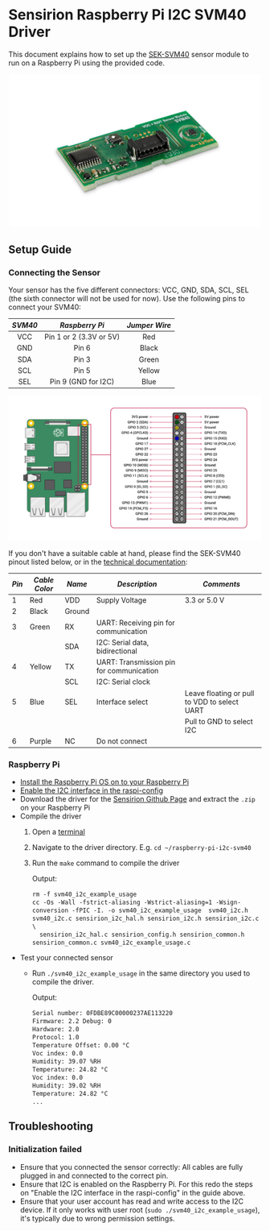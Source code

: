 # Sensirion Raspberry Pi I2C SVM40 Driver

This document explains how to set up the [SEK-SVM40](https://www.sensirion.com/my-sgp-ek/) sensor module to run on a
Raspberry Pi using the provided code.

[<center><img src="images/SVM4x.png" width="500px"></center>](https://www.sensirion.com/my-sgp-ek/)

## Setup Guide

### Connecting the Sensor

Your sensor has the five different connectors: VCC, GND, SDA, SCL, SEL (the sixth connector will not be used for now).
Use the following pins to connect your SVM40:

*SVM40*  |    *Raspberry Pi*            |   *Jumper Wire*   |
 :------: | :-------------------------: | :---------------: |
VCC    |        Pin 1 or 2 (3.3V or 5V) |   Red             |
GND    |        Pin 6                   |   Black           |
SDA    |        Pin 3                   |   Green           |
SCL    |        Pin 5                   |   Yellow          |
SEL    |        Pin 9 (GND for I2C)     |   Blue            |

<center><img src="images/GPIO-Pinout-Diagram.png" width="900px"></center>

If you don't have a suitable cable at hand, please find the SEK-SVM40 pinout listed below, or in
the [technical documentation](https://www.sensirion.com/fileadmin/user_upload/customers/sensirion/Dokumente/9_Gas_Sensors/Sensirion_Gas_Sensors_SEK-SVM40_Technical_Description_D1.pdf):

| *Pin* | *Cable Color* | *Name* | *Description* | *Comments* |
|-------|---------------|--------|---------------|------------|
| 1     | Red           | VDD    | Supply Voltage | 3.3 or 5.0 V
| 2     | Black         | Ground |
| 3     | Green         | RX     | UART: Receiving pin for communication |
|       |               | SDA    | I2C: Serial data, bidirectional |
| 4     | Yellow        | TX     | UART: Transmission pin for communication |
|       |               | SCL    | I2C: Serial clock |
| 5     | Blue          | SEL    | Interface select | Leave floating or pull to VDD to select UART
|       |               |        |  | Pull to GND to select I2C
| 6     | Purple        | NC     | Do not connect |

### Raspberry Pi

- [Install the Raspberry Pi OS on to your Raspberry Pi](https://projects.raspberrypi.org/en/projects/raspberry-pi-setting-up)
- [Enable the I2C interface in the raspi-config](https://www.raspberrypi.org/documentation/configuration/raspi-config.md)
- Download the driver for the [Sensirion Github Page](https://github.com/Sensirion/raspberry-pi-i2c-svm40) and extract
  the `.zip` on your Raspberry Pi
- Compile the driver
    1. Open a [terminal](https://www.raspberrypi.org/documentation/usage/terminal/?)
    2. Navigate to the driver directory. E.g. `cd ~/raspberry-pi-i2c-svm40`
    3. Run the `make` command to compile the driver

       Output:
       ```
       rm -f svm40_i2c_example_usage
       cc -Os -Wall -fstrict-aliasing -Wstrict-aliasing=1 -Wsign-conversion -fPIC -I. -o svm40_i2c_example_usage  svm40_i2c.h svm40_i2c.c sensirion_i2c_hal.h sensirion_i2c.h sensirion_i2c.c \
         sensirion_i2c_hal.c sensirion_config.h sensirion_common.h sensirion_common.c svm40_i2c_example_usage.c
       ```
- Test your connected sensor
    - Run `./svm40_i2c_example_usage` in the same directory you used to compile the driver.

      Output:
      ```
      Serial number: 0FDBE89C00000237AE113220
      Firmware: 2.2 Debug: 0
      Hardware: 2.0
      Protocol: 1.0
      Temperature Offset: 0.00 °C
      Voc index: 0.0
      Humidity: 39.07 %RH
      Temperature: 24.82 °C
      Voc index: 0.0
      Humidity: 39.02 %RH
      Temperature: 24.82 °C
      ...
      ```

## Troubleshooting

### Initialization failed

- Ensure that you connected the sensor correctly: All cables are fully plugged in and connected to the correct pin.
- Ensure that I2C is enabled on the Raspberry Pi. For this redo the steps on
  "Enable the I2C interface in the raspi-config" in the guide above.
- Ensure that your user account has read and write access to the I2C device. If it only works with user
  root (`sudo ./svm40_i2c_example_usage`), it's typically due to wrong permission settings.
